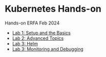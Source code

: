 # Kubernetes Hands-on
Hands-on ERFA Feb 2024

- [Lab 1: Setup and the Basics](instructions/Lab1.md)
- [Lab 2: Advanced Topics](instructions/Lab2.md)
- [Lab 3: Helm](instructions/Lab3.md)
- [Lab 3: Monitoring and Debugging](instructions/Lab4.md)